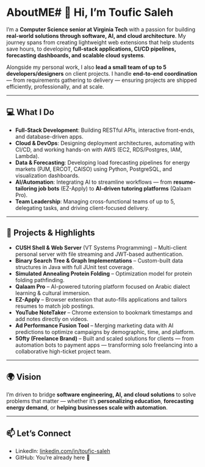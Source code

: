 # AboutME# 👋 Hi, I’m Toufic Saleh  

I’m a **Computer Science senior at Virginia Tech** with a passion for building **real-world solutions through software, AI, and cloud architecture**. My journey spans from creating lightweight web extensions that help students save hours, to developing **full-stack applications, CI/CD pipelines, forecasting dashboards, and scalable cloud systems**.  

Alongside my personal work, I also **lead a small team of up to 5 developers/designers** on client projects. I handle **end-to-end coordination** — from requirements gathering to delivery — ensuring projects are shipped efficiently, professionally, and at scale.  

---

## 💻 What I Do  
- **Full-Stack Development**: Building RESTful APIs, interactive front-ends, and database-driven apps.  
- **Cloud & DevOps**: Designing deployment architectures, automating with CI/CD, and working hands-on with AWS (EC2, RDS/Postgres, IAM, Lambda).  
- **Data & Forecasting**: Developing load forecasting pipelines for energy markets (PJM, ERCOT, CAISO) using Python, PostgreSQL, and visualization dashboards.  
- **AI/Automation**: Integrating AI to streamline workflows — from **resume-tailoring job bots** (EZ-Apply) to **AI-driven tutoring platforms** (Qalaam Pro).  
- **Team Leadership**: Managing cross-functional teams of up to 5, delegating tasks, and driving client-focused delivery.  

---

## 🚀 Projects & Highlights  
- **CUSH Shell & Web Server** (VT Systems Programming) – Multi-client personal server with file streaming and JWT-based authentication.  
- **Binary Search Tree & Graph Implementations** – Custom-built data structures in Java with full JUnit test coverage.  
- **Simulated Annealing Protein Folding** – Optimization model for protein folding pathfinding.  
- **Qalaam Pro** – AI-powered tutoring platform focused on Arabic dialect learning & cultural immersion.  
- **EZ-Apply** – Browser extension that auto-fills applications and tailors resumes to match job postings.  
- **YouTube NoteTaker** – Chrome extension to bookmark timestamps and add notes directly on videos.  
- **Ad Performance Fusion Tool** – Merging marketing data with AI predictions to optimize campaigns by demographic, time, and platform.  
- **50fty (Freelance Brand)** – Built and scaled solutions for clients — from automation bots to payment apps — transforming solo freelancing into a collaborative high-ticket project team.  

---

## 🌍 Vision  
I’m driven to bridge **software engineering, AI, and cloud solutions** to solve problems that matter — whether it’s **personalizing education**, **forecasting energy demand**, or **helping businesses scale with automation**.  

---

## 📫 Let’s Connect  
- LinkedIn: [linkedin.com/in/toufic-saleh](#)  
- GitHub: You’re already here 👀  



